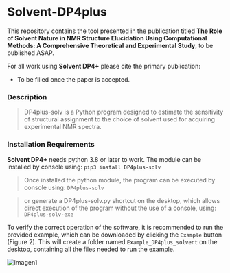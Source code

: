 # Solvent-DP4plus

This repository contains the tool presented in the publication titled **The Role of Solvent Nature in NMR Structure Elucidation Using Computational Methods: A Comprehensive Theoretical and Experimental Study**, to be published ASAP.

For all work using **Solvent DP4+** please cite the primary publication: 

* To be filled once the paper is accepted. 

### Description
>DP4plus-solv is a Python program designed to estimate the sensitivity of structural assignment to the choice of solvent used for acquiring experimental NMR spectra.


### Installation Requirements

**Solvent DP4+** needs python 3.8 or later to work. The module can be installed by console using:
`pip3 install DP4plus-solv`

>Once installed the python module, the program can be executed by console using: `DP4plus-solv`

>or generate a DP4plus-solv.py shortcut on the desktop, which allows direct execution of the program without the use of a console, using: `DP4plus-solv-exe`
>
To verify the correct operation of the software, it is recommended to run the provided example, which can be downloaded by clicking the `Example` button (Figure 2). This will create a folder named `Example_DP4plus_solvent` on the desktop, containing all the files needed to run the example.

![Imagen1](https://github.com/user-attachments/assets/1531a907-efc7-4822-84e6-6b8f8b70738f)

